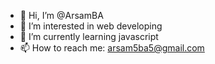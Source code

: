 - 👋 Hi, I’m @ArsamBA
- 👀 I’m interested in web developing
- 🌱 I’m currently learning javascript
- 📫 How to reach me: arsam5ba5@gmail.com

<!---
ArsamBA/ArsamBA is a ✨ special ✨ repository because its `README.md` (this file) appears on your GitHub profile.
You can click the Preview link to take a look at your changes.
--->
